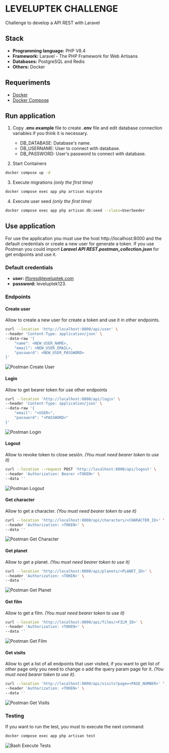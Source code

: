 # LEVELUPTEK CHALLENGE
Challenge to develop a API REST with Laravel

## Stack
- **Programming language:** PHP V8.4
- **Framework:** Laravel - The PHP Framework for Web Artisans
- **Databases:** PostgreSQL and Redis
- **Others:** Docker

## Requeriments
- [Docker](https://www.docker.com)
- [Docker Compose](https://docs.docker.com/compose)

## Run application

1. Copy **.env.example** file to create **.env** file and edit database connection variables if you think it is necessary.
    * DB_DATABASE: Database's name.
    * DB_USERNAME: User to connect with database.
    * DB_PASSWORD: User's password to connect with database.

2. Start Containers
```bash
docker compose up -d
```

3. Execute migrations *(only the first time)*
```bash
docker compose exec app php artisan migrate
```

4. Execute user seed *(only the first time)*
```bash
docker compose exec app php artisan db:seed --class=UserSeeder
```

## Use application

For use the application you must use the host http://localhost:8000 and the default credentials or create a new user for generate a token.
If you use Postman you could import ***Laravel API REST.postman_collection.json*** for get endpoints and use it.

### Default credentials

- **user:** iflores@leveluptek.com
- **password:** leveluptek123.

### Endpoints

#### Create user
Allow to create a new user for create a token and use it in other endpoints.

```bash
curl --location 'http://localhost:8000/api/user' \
--header 'Content-Type: application/json' \
--data-raw '{
    "name": <NEW_USER_NAME>,
    "email": <NEW_USER_EMAIL>,
    "password": <NEW_USER_PASSWORD>
}'
```

![Postman Create User](./readme-files/endpoint-create-user.png)

#### Login
Allow to get bearer token for use other endpoints

```bash
curl --location 'http://localhost:8000/api/login' \
--header 'Content-Type: application/json' \
--data-raw '{
    "email": "<USER>",
    "password": "<PASSWORD>"
}'
```

![Postman Login](./readme-files/endpoint-login.png)

#### Logout
Allow to revoke token to close sesión. *(You must need bearer token to use it)*

```bash
curl --location --request POST 'http://localhost:8000/api/logout' \
--header 'Authorization: Bearer <TOKEN>' \
--data ''
```

![Postman Logout](./readme-files/endpoint-logout.png)

#### Get character
Allow to get a character. *(You must need bearer token to use it)*

```bash
curl --location 'http://localhost:8000/api/characters/<CHARACTER_ID>' \
--header 'Authorization: <TOKEN>' \
--data ''
```

![Postman Get Character](./readme-files/endpoint-get-character.png)

#### Get planet
Allow to get a planet. *(You must need bearer token to use it)*

```bash
curl --location 'http://localhost:8000/api/planets/<PLANET_ID>' \
--header 'Authorization: <TOKEN>' \
--data ''
```

![Postman Get Planet](./readme-files/endpoint-get-planet.png)

#### Get film
Allow to get a film. *(You must need bearer token to use it)*

```bash
curl --location 'http://localhost:8000/api/films/<FILM_ID>' \
--header 'Authorization: <TOKEN>' \
--data ''
```

![Postman Get Film](./readme-files/endpoint-get-film.png)

#### Get visits
Allow to get a list of all endpoints that user visited, if you want to get list of other page
only you need to change o add the query param page for it. *(You must need bearer token to use it)*.

```bash
curl --location 'http://localhost:8000/api/visits?page=<PAGE_NUMBER>' \
--header 'Authorization: <TOKEN>' \
--data ''
```

![Postman Get Visits](./readme-files/endpoint-get-visits.png)

### Testing

If you want to run the test, you must to execute the next command:

```bash
docker compose exec app php artisan test
```
![Bash Execute Tests](./readme-files/testing.png)
